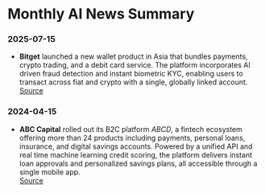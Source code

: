 # Monthly AI News Summary

### 2025-07-15
- **Bitget** launched a new wallet product in Asia that bundles payments, crypto trading, and a debit card service. The platform incorporates AI driven fraud detection and instant biometric KYC, enabling users to transact across fiat and crypto with a single, globally linked account.  
  [Source](https://finance.yahoo.com/news/bitget-cmo-jamie-kaleh-token2049-071541880.html)

### 2024-04-15
- **ABC Capital** rolled out its B2C platform *ABCD*, a fintech ecosystem offering more than 24 products including payments, personal loans, insurance, and digital savings accounts. Powered by a unified API and real time machine learning credit scoring, the platform delivers instant loan approvals and personalized savings plans, all accessible through a single mobile app.  
  [Source](https://finance.yahoo.com/quote/ABCAPITAL.BO/earnings/ABCAPITAL.BO-Q3-2025-earnings_call-309917.html/)
